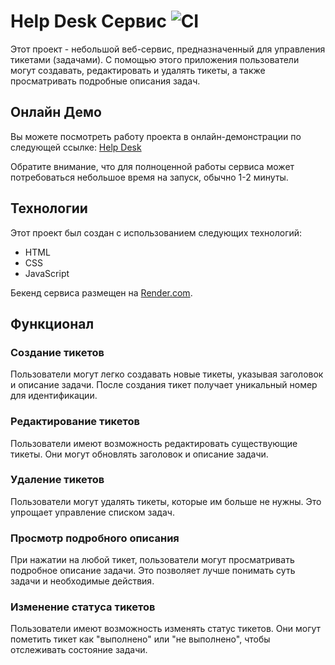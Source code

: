 # Help Desk Сервис ![CI](https://github.com/NikaMurs/helpdesk/actions/workflows/web.yml/badge.svg) 

Этот проект - небольшой веб-сервис, предназначенный для управления тикетами (задачами). С помощью этого приложения пользователи могут создавать, редактировать и удалять тикеты, а также просматривать подробные описания задач.

## Онлайн Демо

Вы можете посмотреть работу проекта в онлайн-демонстрации по следующей ссылке: [Help Desk](https://nikamurs.github.io/helpdesk/)

Обратите внимание, что для полноценной работы сервиса может потребоваться небольшое время на запуск, обычно 1-2 минуты.

## Технологии

Этот проект был создан с использованием следующих технологий:

- HTML
- CSS
- JavaScript

Бекенд сервиса размещен на [Render.com](https://render.com/).

## Функционал

### Создание тикетов

Пользователи могут легко создавать новые тикеты, указывая заголовок и описание задачи. После создания тикет получает уникальный номер для идентификации.

### Редактирование тикетов

Пользователи имеют возможность редактировать существующие тикеты. Они могут обновлять заголовок и описание задачи.

### Удаление тикетов

Пользователи могут удалять тикеты, которые им больше не нужны. Это упрощает управление списком задач.

### Просмотр подробного описания

При нажатии на любой тикет, пользователи могут просматривать подробное описание задачи. Это позволяет лучше понимать суть задачи и необходимые действия.

### Изменение статуса тикетов

Пользователи имеют возможность изменять статус тикетов. Они могут пометить тикет как "выполнено" или "не выполнено", чтобы отслеживать состояние задачи.

